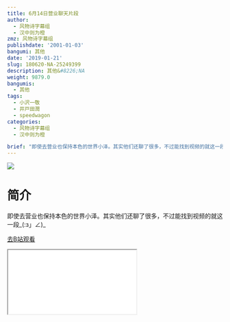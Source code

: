 ```yaml
---
title: 6月14日营业聊天片段
author:
  - 风物诗字幕组
  - 汉中则为橙
zmz: 风物诗字幕组
publishdate: '2001-01-03'
bangumi: 其他
date: '2019-01-21'
slug: 180620-NA-25249399
description: 其他&#8226;NA
weight: 9879.0
bangumis:
  - 其他
tags:
  - 小沢一敬
  - 井戸田潤
  - speedwagon
categories:
  - 风物诗字幕组
  - 汉中则为橙

brief: "即使去营业也保持本色的世界小泽。其实他们还聊了很多，不过能找到视频的就这一段_(:з」∠)_"
---
```

![](https://i.imgur.com/wBiJ3hT.jpg)
# 简介  
即使去营业也保持本色的世界小泽。其实他们还聊了很多，不过能找到视频的就这一段_(:з」∠)_  

[去B站观看](https://www.bilibili.com/video/av25249399/)
<div class ="resp-container"><iframe class="testiframe" src="//player.bilibili.com/player.html?aid=25249399"", scrolling="no", allowfullscreen="true" > </iframe></div> 
